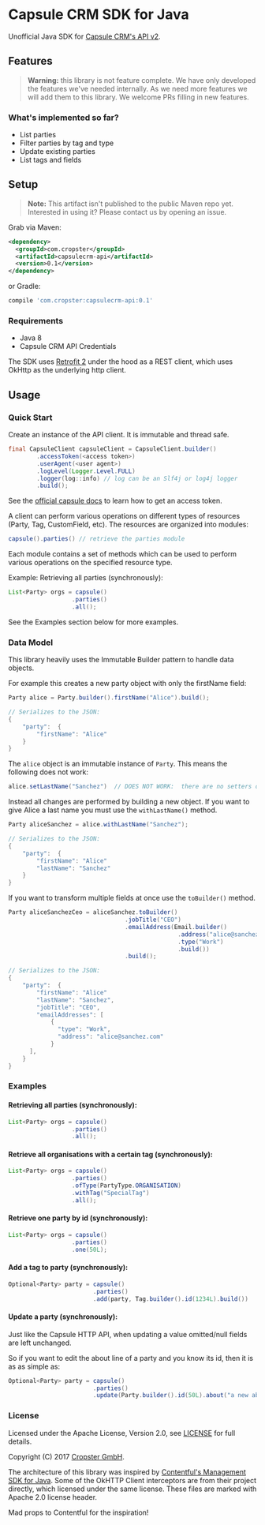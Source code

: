 # Capsule CRM SDK for Java

Unofficial Java SDK for [Capsule CRM's API v2][1].

## Features

> **Warning:** this library is not feature complete. We have only
developed the features we've needed internally. As we need more features
we will add them to this library. We welcome PRs filling in new features.

### What's implemented so far?

* List parties
* Filter parties by tag and type
* Update existing parties
* List tags and fields

## Setup

> **Note:** This artifact isn't published to the public Maven repo yet.
> Interested in using it? Please contact us by opening an issue.

Grab via Maven:
```xml
<dependency>
  <groupId>com.cropster</groupId>
  <artifactId>capsulecrm-api</artifactId>
  <version>0.1</version>
</dependency>
```

or Gradle:

```gradle
compile 'com.cropster:capsulecrm-api:0.1'
```

### Requirements

* Java 8
* Capsule CRM API Credentials

The SDK uses [Retrofit 2][2] under the hood as a REST client, which uses OkHttp as the underlying http client.

## Usage

### Quick Start

Create an instance of the API client. It is immutable and thread safe.

```java
final CapsuleClient capsuleClient = CapsuleClient.builder()
        .accessToken(<access token>)
        .userAgent(<user agent>)
        .logLevel(Logger.Level.FULL)
        .logger(log::info) // log can be an Slf4j or log4j logger
        .build();
```

See the [official capsule docs][4] to learn how to get an access token.

A client can perform various operations on different types of resources (Party, Tag, CustomField, etc). The resources are organized into modules:

```java
capsule().parties() // retrieve the parties module
```

Each module contains a set of methods which can be used to perform various operations on the specified resource type.

Example: Retrieving all parties (synchronously):

```java
List<Party> orgs = capsule()
                  .parties()
                  .all();
```

See the Examples section below for more examples.

### Data Model

This library heavily uses the Immutable Builder pattern to handle data objects.

For example this creates a new party object with only the firstName field:

```java
Party alice = Party.builder().firstName("Alice").build();

// Serializes to the JSON:
{
    "party":  {
        "firstName": "Alice"
    }
}
```

The `alice` object is an immutable instance of `Party`. This means the following does not work:

```java
alice.setLastName("Sanchez")  // DOES NOT WORK:  there are no setters on Party
```

Instead all changes are performed by building a new object. If you want
to give Alice a last name you must use the `withLastName()` method.

```java
Party aliceSanchez = alice.withLastName("Sanchez");

// Serializes to the JSON:
{
    "party":  {
        "firstName": "Alice"
        "lastName": "Sanchez"
    }
}
```


If you want to transform multiple fields at once use the `toBuilder()` method.

```java
Party aliceSanchezCeo = aliceSanchez.toBuilder()
                                 .jobTitle("CEO")
                                 .emailAddress(Email.builder()
                                                .address("alice@sanchez.com")
                                                .type("Work")
                                                .build())
                                 .build();

// Serializes to the JSON:
{
    "party":  {
        "firstName": "Alice"
        "lastName": "Sanchez",
        "jobTitle": "CEO",
        "emailAddresses": [
            {
              "type": "Work",
              "address": "alice@sanchez.com"
            }
      ],
    }
}
```


### Examples

#### Retrieving all parties (synchronously):

```java
List<Party> orgs = capsule()
                  .parties()
                  .all();
```

#### Retrieve all organisations with a certain tag (synchronously):

```java
List<Party> orgs = capsule()
                  .parties()
                  .ofType(PartyType.ORGANISATION)
                  .withTag("SpecialTag")
                  .all();
```

#### Retrieve one party by id (synchronously):

```java
List<Party> orgs = capsule()
                  .parties()
                  .one(50L);
```

#### Add a tag to party (synchronously):

```java
Optional<Party> party = capsule()
                        .parties()
                        .add(party, Tag.builder().id(1234L).build())
```

#### Update a party (synchronously):

Just like the Capsule HTTP API, when updating a value omitted/null fields
are left unchanged.

So if you want to edit the about line of a party and you know its id, then it is as as simple as:

```java
Optional<Party> party = capsule()
                        .parties()
                        .update(Party.builder().id(50L).about("a new about line").build())
```


### License

Licensed under the Apache License, Version 2.0, see [LICENSE][5] for full details.

Copyright (C) 2017 [Cropster GmbH][6].

The architecture of this library was inspired by [Contentful's Management SDK for Java][7].
Some of the OkHTTP Client interceptors are from their project directly,
which licensed under the same license. These files are marked with Apache 2.0 license header.

Mad props to Contentful for the inspiration!


[1]: https://developer.capsulecrm.com/v2
[2]: https://square.github.io/retrofit
[3]: https://square.github.io/okhttp
[4]: https://developer.capsulecrm.com/v2/overview/authentication
[5]: LICENSE
[6]: https://cropster.com
[7]: https://github.com/contentful/contentful-management.java

